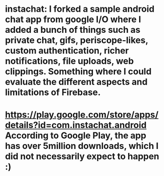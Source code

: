 # instachat: I forked a sample android chat app from google I/O where I added a bunch of things such as private chat, gifs, periscope-likes, custom authentication, richer notifications, file uploads, web clippings.  Something where I could evaluate the different aspects and limitations of Firebase.
# https://play.google.com/store/apps/details?id=com.instachat.android  According to Google Play, the app has over 5million downloads, which I did not necessarily expect to happen :)

